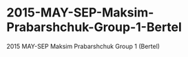 # 2015-MAY-SEP-Maksim-Prabarshchuk-Group-1-Bertel
2015 MAY-SEP Maksim Prabarshchuk Group 1 (Bertel)
